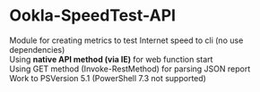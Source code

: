 # Ookla-SpeedTest-API
Module for creating metrics to test Internet speed to cli (no use dependencies) \
Using **native API method (via IE)** for web function start \
Using GET method (Invoke-RestMethod) for parsing JSON report \
Work to PSVersion 5.1 (PowerShell 7.3 not supported)
